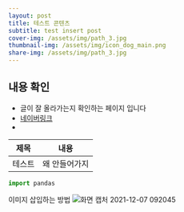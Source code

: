 ```yaml
---
layout: post
title: 테스트 콘텐츠
subtitle: test insert post
cover-img: /assets/img/path_3.jpg
thumbnail-img: /assets/img/icon_dog_main.png
share-img: /assets/img/path_3.jpg
---
```


<!-- cover-img: /assets/img/path_2.jpg -->
## 내용 확인
* 글이 잘 올라가는지 확인하는 페이지 입니다
* [네이버링크](http://www.naver.com)
* 
|제목|내용|
|--|--|
| 테스트 | 왜 안들어가지 |

```python
import pandas
```

이미지 삽입하는 방법
![화면 캡처 2021-12-07 092045](https://user-images.githubusercontent.com/89623096/144960201-b4a48e79-dfbe-42a5-926e-5a5eb4263a1e.png)

